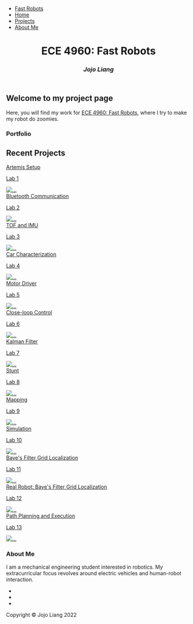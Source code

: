 
<head>
    <meta charset="utf-8" />
    <meta name="viewport" content="width=device-width, initial-scale=1, shrink-to-fit=no" />
    <meta name="description" content="" />
    <meta name="author" content="" />
    <title>ECE 4960 Fast Robots- Jojo Liang</title>
    <!-- Favicon-->
    <link rel="icon" type="image/x-icon" href="assets/favicon.ico" />
    <!-- Font Awesome icons (free version)-->
    <script src="https://use.fontawesome.com/releases/v5.15.4/js/all.js" crossorigin="anonymous"></script>
    <!-- Simple line icons-->
    <link href="https://cdnjs.cloudflare.com/ajax/libs/simple-line-icons/2.5.5/css/simple-line-icons.min.css" rel="stylesheet" />
    <!-- Google fonts-->
    <link href="https://fonts.googleapis.com/css?family=Source+Sans+Pro:300,400,700,300italic,400italic,700italic" rel="stylesheet" type="text/css" />
    <!-- Core theme CSS (includes Bootstrap)-->
    <link href="css/styles.css" rel="stylesheet" />
</head>
<body id="page-top">
    <!-- Navigation-->
    <a class="menu-toggle rounded" href="#"><i class="fas fa-bars"></i></a>
    <nav id="sidebar-wrapper">
        <ul class="sidebar-nav">
            <li class="sidebar-brand"><a href="#page-top"> Fast Robots</a></li>
            <li class="sidebar-nav-item"><a href="#home">Home</a></li>
            <li class="sidebar-nav-item"><a href="#projects">Projects</a></li>
            <li class="sidebar-nav-item"><a href="#about-me">About Me</a></li>
        </ul>
    </nav>
    <!-- Header-->
    <header class="masthead d-flex align-items-center">
        <div class="container px-4 px-lg-5 text-center">
            <h1 class="mb-1">ECE 4960: Fast Robots</h1>
            <h3 class="mb-5"><em>Jojo Liang</em></h3>
        </div>
    </header>
    <!-- Home-->
    <section class="content-section bg-light" id="home">
        <div class="container px-4 px-lg-5 text-center">
            <div class="row gx-4 gx-lg-5 justify-content-center">
                <div class="col-lg-10">
                    <h2>Welcome to my project page</h2>
                    <p class="lead mb-5">
                        Here, you will find my work for 
                        <a href="https://cei-lab.github.io/ECE4960-2022/">ECE 4960: Fast Robots</a>, where I try to make my robot do zoomies.
                    </p>
                </div>
            </div>
        </div>
    </section>
    <!-- Portfolio-->
        <section class="content-section" id="portfolio">
            <div class="container px-4 px-lg-5">
                <div class="content-section-heading text-center">
                    <h3 class="text-secondary mb-0">Portfolio</h3>
                    <h2 class="mb-5">Recent Projects</h2>
                </div>
                <div class="row gx-0">
                    <div class="col-lg-6">
                        <a class="portfolio-item" href="https://jojoliangs.github.io/ECE4960_FastRobots/lab1">
                            <div class="caption">
                                <div class="caption-content">
                                    <div class="h2">Artemis Setup</div>
                                    <p class="mb-0">Lab 1</p>
                                </div>
                            </div>
                            <img class="img-fluid" src="assets/img/lab1/lab1-3_thumbnail.PNG" alt="..." />
                        </a>
                    </div>
                    <div class="col-lg-6">
                        <a class="portfolio-item" href="https://jojoliangs.github.io/ECE4960_FastRobots/lab2">
                            <div class="caption">
                                <div class="caption-content">
                                    <div class="h2">Bluetooth Communication</div>
                                    <p class="mb-0">Lab 2</p>
                                </div>
                            </div>
                            <img class="img-fluid" src="assets/img/lab2/demo_formatOutput.PNG" alt="..." />
                        </a>
                    </div>
                    <div class="col-lg-6">
                        <a class="portfolio-item" href="https://jojoliangs.github.io/ECE4960_FastRobots/lab3">
                            <div class="caption">
                                <div class="caption-content">
                                    <div class="h2">TOF and IMU</div>
                                    <p class="mb-0">Lab 3</p>
                                </div>
                            </div>
                            <img class="img-fluid" src="assets/img/lab3/daisyChain.png" alt="..." />
                        </a>
                    </div>
                    <div class="col-lg-6">
                        <a class="portfolio-item" href="https://jojoliangs.github.io/ECE4960_FastRobots/lab4">
                            <div class="caption">
                                <div class="caption-content">
                                    <div class="h2">Car Characterization</div>
                                    <p class="mb-0">Lab 4</p>
                                </div>
                            </div>
                            <img class="img-fluid" src="assets/img/lab4/maxRotate.PNG" alt="..." />
                        </a>
                    </div>
                    <div class="col-lg-6">
                        <a class="portfolio-item" href="https://jojoliangs.github.io/ECE4960_FastRobots/lab5">
                            <div class="caption">
                                <div class="caption-content">
                                    <div class="h2">Motor Driver</div>
                                    <p class="mb-0">Lab 5</p>
                                </div>
                            </div>
                            <img class="img-fluid" src="assets/img/lab5/wiringPhoto.jpg" alt="..." />
                        </a>
                    </div>
                    <div class="col-lg-6">
                        <a class="portfolio-item" href="https://jojoliangs.github.io/ECE4960_FastRobots/lab6">
                            <div class="caption">
                                <div class="caption-content">
                                    <div class="h2">Close-loop Control</div>
                                    <p class="mb-0">Lab 6</p>
                                </div>
                            </div>
                            <img class="img-fluid" src="assets/img/lab6/p4_d1.png" alt="..." />
                        </a>
                    </div>
                    <div class="col-lg-6">
                        <a class="portfolio-item" href="https://jojoliangs.github.io/ECE4960_FastRobots/lab7">
                            <div class="caption">
                                <div class="caption-content">
                                    <div class="h2">Kalman Filter</div>
                                    <p class="mb-0">Lab 7</p>
                                </div>
                            </div>
                            <img class="img-fluid" src="assets/img/lab7/dist_pwm_speed.png" alt="..." />
                        </a>
                    </div>
                    <div class="col-lg-6">
                        <a class="portfolio-item" href="https://jojoliangs.github.io/ECE4960_FastRobots/lab8">
                            <div class="caption">
                                <div class="caption-content">
                                    <div class="h2">Stunt</div>
                                    <p class="mb-0">Lab 8</p>
                                </div>
                            </div>
                            <img class="img-fluid" src="assets/img/lab8/demo_thumbnail.PNG" alt="..." />
                        </a>
                    </div>
                    <div class="col-lg-6">
                        <a class="portfolio-item" href="https://jojoliangs.github.io/ECE4960_FastRobots/lab9">
                            <div class="caption">
                                <div class="caption-content">
                                    <div class="h2">Mapping</div>
                                    <p class="mb-0">Lab 9</p>
                                </div>
                            </div>
                            <img class="img-fluid" src="assets/img/lab9/plotAll_map.png" alt="..." />
                        </a>
                    </div>
                    <div class="col-lg-6">
                        <a class="portfolio-item" href="https://jojoliangs.github.io/ECE4960_FastRobots/lab10">
                            <div class="caption">
                                <div class="caption-content">
                                    <div class="h2">Simulation</div>
                                    <p class="mb-0">Lab 10</p>
                                </div>
                            </div>
                            <img class="img-fluid" src="assets/img/lab10/closeLoopDemo_thumbnail.PNG" alt="..." />
                        </a>
                    </div>
                    <div class="col-lg-6">
                        <a class="portfolio-item" href="https://jojoliangs.github.io/ECE4960_FastRobots/lab11">
                            <div class="caption">
                                <div class="caption-content">
                                    <div class="h2">Baye's Filter Grid Localization</div>
                                    <p class="mb-0">Lab 11</p>
                                </div>
                            </div>
                            <img class="img-fluid" src="assets/img/lab11/simDemo_thumbnail.PNG" alt="..." />
                        </a>
                    </div>
                    <div class="col-lg-6">
                        <a class="portfolio-item" href="https://jojoliangs.github.io/ECE4960_FastRobots/lab12">
                            <div class="caption">
                                <div class="caption-content">
                                    <div class="h2">Real Robot: Baye's Filter Grid Localization</div>
                                    <p class="mb-0">Lab 12</p>
                                </div>
                            </div>
                            <img class="img-fluid" src="assets/img/lab12/realLocalizationDemo_thumbnail.PNG" alt="..." />
                        </a>
                    </div>
                    <div class="col-lg-6">
                        <a class="portfolio-item" href="https://jojoliangs.github.io/ECE4960_FastRobots/lab12">
                            <div class="caption">
                                <div class="caption-content">
                                    <div class="h2">Path Planning and Execution</div>
                                    <p class="mb-0">Lab 13</p>
                                </div>
                            </div>
                            <img class="img-fluid" src="assets/img/lab13/demo_thumbnail.PNG" alt="..." />
                        </a>
                    </div>
                </div>
            </div>
        </section>
    <!-- Services-->
        <section class="content-section bg-primary text-white text-center" id="about-me">
            <div class="container px-4 px-lg-5">
                <div class="content-section-heading">
                    <h3 class="text-secondary mb-0">About Me</h3>
                </div>
                <p class="lead mb-5">
                        I am a mechanical engineering student interested in robotics. My extracurricular focus revolves around electric vehicles and human-robot interaction.
                </p>
            </div>
        </section>
    <!-- Footer-->
    <footer class="footer text-center">
        <div class="container px-4 px-lg-5">
            <ul class="list-inline mb-5">
                <li class="list-inline-item">
                    <a class="social-link rounded-circle text-white mr-3" href="#!"><i class="icon-social-facebook"></i></a>
                </li>
                <li class="list-inline-item">
                    <a class="social-link rounded-circle text-white mr-3" href="#!"><i class="icon-social-twitter"></i></a>
                </li>
                <li class="list-inline-item">
                    <a class="social-link rounded-circle text-white" href="#!"><i class="icon-social-github"></i></a>
                </li>
            </ul>
            <p class="text-muted small mb-0">Copyright &copy; Jojo Liang 2022</p>
        </div>
    </footer>
    <!-- Scroll to Top Button-->
    <a class="scroll-to-top rounded" href="#page-top"><i class="fas fa-angle-up"></i></a>
    <!-- Bootstrap core JS-->
    <script src="https://cdn.jsdelivr.net/npm/bootstrap@5.1.3/dist/js/bootstrap.bundle.min.js"></script>
    <!-- Core theme JS-->
    <script src="js/scripts.js"></script>
</body>


